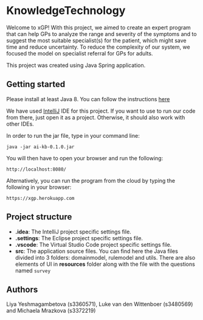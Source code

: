 # KnowledgeTechnology

Welcome to xGP! With this project, we aimed to create an 
expert program that can help GPs to analyze the range 
and severity of the symptoms and to suggest the most 
suitable specialist(s) for the patient, which might save time and reduce uncertainty. 
To reduce the complexity of our system, we focused the model on specialist referral for GPs for adults.

This project was created using Java Spring application.

## Getting started

Please install at least Java 8. You can follow the instructions [here](https://www.java.com/en/download/help/download_options.xml)

We have used [IntelliJ](https://www.jetbrains.com/idea/) IDE for this project. If you want to use to run our code from there, 
just open it as a project. Otherwise, it should also work with other IDEs.

In order to run the jar file, type in your command line:
```
java -jar ai-kb-0.1.0.jar 
```
You will then have to open your browser and run the following:
```
http://localhost:8080/
```

Alternatively, you can run the program from the cloud by typing the following in your browser:
```
https://xgp.herokuapp.com
```
## Project structure
* __.idea__: The IntelliJ project specific settings file.
* __.settings__: The Eclipse project specific settings file.
* __.vscode__: The Virtual Studio Code project specific settings file.
* __src__: The application source files. You can find here the Java files divided into 3 folders: 
domainmodel, rulemodel and utils. There are also elements of UI in __resources__ folder along with the file 
with the questions named `survey`

## Authors
Liya Yeshmagambetova (s3360571), Luke van den Wittenboer (s3480569) and Michaela Mrazkova (s3372219)



